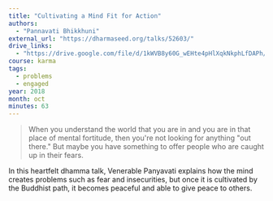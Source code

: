 ```yaml
---
title: "Cultivating a Mind Fit for Action"
authors:
  - "Pannavati Bhikkhuni"
external_url: "https://dharmaseed.org/talks/52603/"
drive_links:
  - "https://drive.google.com/file/d/1kWVB8y60G_wEHte4pHlXqkNkphLfDAPh/view?usp=drive_link"
course: karma
tags:
  - problems
  - engaged
year: 2018
month: oct
minutes: 63
---
```


> When you understand the world that you are in and you are in that place of mental fortitude, then you're not looking for anything "out there." But maybe you have something to offer people who are caught up in their fears.

In this heartfelt dhamma talk, Venerable Panyavati explains how the mind creates problems such as fear and insecurities, but once it is cultivated by the Buddhist path, it becomes peaceful and able to give peace to others.

